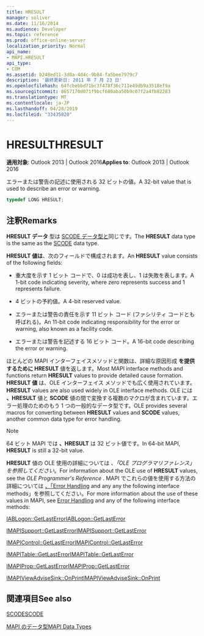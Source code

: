 ```yaml
---
title: HRESULT
manager: soliver
ms.date: 11/16/2014
ms.audience: Developer
ms.topic: reference
ms.prod: office-online-server
localization_priority: Normal
api_name:
- MAPI.HRESULT
api_type:
- COM
ms.assetid: b248ed11-3d8a-4d4c-9b84-fa5bee7979c7
description: '最終更新日: 2011 年 7 月 23 日'
ms.openlocfilehash: 64fcbebbd71bc3f478f36c711e49db9a3518ef9a
ms.sourcegitcommit: 8657170d071f9bcf680aba50b9c07f2a4fb82283
ms.translationtype: MT
ms.contentlocale: ja-JP
ms.lasthandoff: 04/28/2019
ms.locfileid: "33435020"
---
```

# <a name="hresult"></a><span data-ttu-id="8e5b6-103">HRESULT</span><span class="sxs-lookup"><span data-stu-id="8e5b6-103">HRESULT</span></span>

  
  
<span data-ttu-id="8e5b6-104">**適用対象**: Outlook 2013 | Outlook 2016</span><span class="sxs-lookup"><span data-stu-id="8e5b6-104">**Applies to**: Outlook 2013 | Outlook 2016</span></span> 
  
<span data-ttu-id="8e5b6-105">エラーまたは警告の記述に使用される 32 ビットの値。</span><span class="sxs-lookup"><span data-stu-id="8e5b6-105">A 32-bit value that is used to describe an error or warning.</span></span>
  
```cpp
typedef LONG HRESULT;
```

## <a name="remarks"></a><span data-ttu-id="8e5b6-106">注釈</span><span class="sxs-lookup"><span data-stu-id="8e5b6-106">Remarks</span></span>

<span data-ttu-id="8e5b6-107">**HRESULT データ** 型は [SCODE データ型と](scode.md)同じです。</span><span class="sxs-lookup"><span data-stu-id="8e5b6-107">The **HRESULT** data type is the same as the [SCODE](scode.md) data type.</span></span> 
  
<span data-ttu-id="8e5b6-108">**HRESULT 値は**、次のフィールドで構成されます。</span><span class="sxs-lookup"><span data-stu-id="8e5b6-108">An **HRESULT** value consists of the following fields:</span></span> 
  
- <span data-ttu-id="8e5b6-109">重大度を示す 1 ビット コードで、0 は成功を表し、1 は失敗を表します。</span><span class="sxs-lookup"><span data-stu-id="8e5b6-109">A 1-bit code indicating severity, where zero represents success and 1 represents failure.</span></span>
    
- <span data-ttu-id="8e5b6-110">4 ビットの予約値。</span><span class="sxs-lookup"><span data-stu-id="8e5b6-110">A 4-bit reserved value.</span></span>
    
- <span data-ttu-id="8e5b6-111">エラーまたは警告の責任を示す 11 ビット コード (ファシリティ コードとも呼ばれる)。</span><span class="sxs-lookup"><span data-stu-id="8e5b6-111">An 11-bit code indicating responsibility for the error or warning, also known as a facility code.</span></span>
    
- <span data-ttu-id="8e5b6-112">エラーまたは警告を記述する 16 ビット コード。</span><span class="sxs-lookup"><span data-stu-id="8e5b6-112">A 16-bit code describing the error or warning.</span></span>
    
<span data-ttu-id="8e5b6-113">ほとんどの MAPI インターフェイスメソッドと関数は、詳細な原因形成 **を提供するために HRESULT** 値を返します。</span><span class="sxs-lookup"><span data-stu-id="8e5b6-113">Most MAPI interface methods and functions return **HRESULT** values to provide detailed cause formation.</span></span> <span data-ttu-id="8e5b6-114">**HRESULT 値** は、OLE インターフェイス メソッドでも広く使用されています。</span><span class="sxs-lookup"><span data-stu-id="8e5b6-114">**HRESULT** values are also used widely in OLE interface methods.</span></span> <span data-ttu-id="8e5b6-115">OLE には **、HRESULT** 値と **SCODE** 値の間で変換する複数のマクロが含まれています。エラー処理のためのもう 1 つの一般的なデータ型です。</span><span class="sxs-lookup"><span data-stu-id="8e5b6-115">OLE provides several macros for converting between **HRESULT** values and **SCODE** values, another common data type for error handling.</span></span> 
  
> [!NOTE]
> <span data-ttu-id="8e5b6-116">64 ビット MAPI では **、HRESULT** は 32 ビット値です。</span><span class="sxs-lookup"><span data-stu-id="8e5b6-116">In 64-bit MAPI, **HRESULT** is still a 32-bit value.</span></span> 
  
<span data-ttu-id="8e5b6-117">**HRESULT** 値の OLE 使用の詳細については *、「OLE プログラマリファレンス」を参照してください*。</span><span class="sxs-lookup"><span data-stu-id="8e5b6-117">For information about the OLE use of **HRESULT** values, see the  *OLE Programmer's Reference*  .</span></span> <span data-ttu-id="8e5b6-118">MAPI でこれらの値を使用する方法の詳細については [、「Error Handling](error-handling-in-mapi.md) and any any the following interface methods」を参照してください。</span><span class="sxs-lookup"><span data-stu-id="8e5b6-118">For more information about the use of these values in MAPI, see [Error Handling](error-handling-in-mapi.md) and any of the following interface methods:</span></span> 
  
[<span data-ttu-id="8e5b6-119">IABLogon::GetLastError</span><span class="sxs-lookup"><span data-stu-id="8e5b6-119">IABLogon::GetLastError</span></span>](iablogon-getlasterror.md)
  
[<span data-ttu-id="8e5b6-120">IMAPISupport::GetLastError</span><span class="sxs-lookup"><span data-stu-id="8e5b6-120">IMAPISupport::GetLastError</span></span>](imapisupport-getlasterror.md)
  
[<span data-ttu-id="8e5b6-121">IMAPIControl::GetLastError</span><span class="sxs-lookup"><span data-stu-id="8e5b6-121">IMAPIControl::GetLastError</span></span>](imapicontrol-getlasterror.md)
  
[<span data-ttu-id="8e5b6-122">IMAPITable::GetLastError</span><span class="sxs-lookup"><span data-stu-id="8e5b6-122">IMAPITable::GetLastError</span></span>](imapitable-getlasterror.md)
  
[<span data-ttu-id="8e5b6-123">IMAPIProp::GetLastError</span><span class="sxs-lookup"><span data-stu-id="8e5b6-123">IMAPIProp::GetLastError</span></span>](imapiprop-getlasterror.md)
  
[<span data-ttu-id="8e5b6-124">IMAPIViewAdviseSink::OnPrint</span><span class="sxs-lookup"><span data-stu-id="8e5b6-124">IMAPIViewAdviseSink::OnPrint</span></span>](imapiviewadvisesink-onprint.md)
  
## <a name="see-also"></a><span data-ttu-id="8e5b6-125">関連項目</span><span class="sxs-lookup"><span data-stu-id="8e5b6-125">See also</span></span>



[<span data-ttu-id="8e5b6-126">SCODE</span><span class="sxs-lookup"><span data-stu-id="8e5b6-126">SCODE</span></span>](scode.md)


[<span data-ttu-id="8e5b6-127">MAPI のデータ型</span><span class="sxs-lookup"><span data-stu-id="8e5b6-127">MAPI Data Types</span></span>](mapi-data-types.md)

